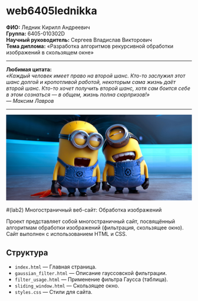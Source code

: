 # web6405lednikka
**ФИО:** Ледник Кирилл Андреевич  
**Группа:** 6405-010302D  
**Научный руководитель:** Сергеев Владислав Викторович  
**Тема диплома:** «Разработка алгоритмов рекурсивной обработки изображений в скользящем окне»

---

**Любимая цитата:**  
*«Каждый человек имеет право на второй шанс. Кто-то заслужил этот шанс долгой и кропотливой работой, некоторым сама жизнь даёт второй шанс. Кто-то хочет получить второй шанс, хотя сам боится себе в этом сознаться — в общем, жизнь полна сюрпризов!»*  
*— Максим Лавров*

---

![Image](image.jpg)

#(lab2) Многостраничный веб-сайт: Обработка изображений

Проект представляет собой многостраничный сайт, посвящённый алгоритмам обработки изображений (фильтрация, скользящее окно). Сайт выполнен с использованием HTML и CSS.

## Структура

- `index.html` — Главная страница.
- `gaussian_filter.html` — Описание гауссовской фильтрации.
- `filter_usage.html` — Применение фильтра Гаусса (таблица).
- `sliding_window.html` — Скользящее окно.
- `styles.css` — Стили для сайта.
